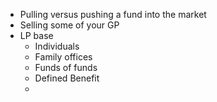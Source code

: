  - Pulling versus pushing a fund into the market
 - Selling some of your GP
 - LP base
	 - Individuals
	 - Family offices
	 - Funds of funds
	 - Defined Benefit
	 - 

<!--stackedit_data:
eyJoaXN0b3J5IjpbMTUyMzkzMDIxNl19
-->